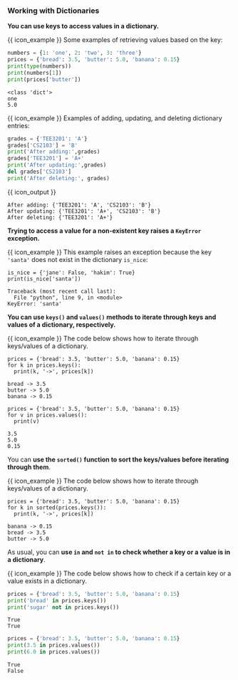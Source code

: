 ### Working with Dictionaries

**You can use keys to access values in a dictionary.**

<box>

{{ icon_example }} Some examples of retrieving values based on the key:

<include src="inputOutput.md" var-align="middle" boilerplate>
<span id="input">

```python
numbers = {1: 'one', 2: 'two', 3: 'three'}
prices = {'bread': 3.5, 'butter': 5.0, 'banana': 0.15}
print(type(numbers))
print(numbers[1])
print(prices['butter'])
```
</span>
<span id="output">

```{.no-line-numbers}
<class 'dict'>
one
5.0
```
</span>
</include>

{{ icon_example }} Examples of adding, updating, and deleting dictionary entries:


```python
grades = {'TEE3201': 'A'}
grades['CS2103'] = 'B'
print('After adding:',grades)
grades['TEE3201'] = 'A+'
print('After updating:',grades)
del grades['CS2103']
print('After deleting:', grades)
```
  {{ icon_output }}

```{.no-line-numbers}
After adding: {'TEE3201': 'A', 'CS2103': 'B'}
After updating: {'TEE3201': 'A+', 'CS2103': 'B'}
After deleting: {'TEE3201': 'A+'}
```

</box>

<include src="exercisePanel.md" boilerplate var-title="Get Set Delete Score" var-file="e-getSetDeleteScore.md" />

**Trying to access a value for a non-existent key raises a `KeyError` exception.**

<box>

{{ icon_example }} This example raises an exception because the key `'santa'` does not exist in the dictionary `is_nice`:

<include src="inputOutput.md" var-align="top" boilerplate>
<span id="input">

```python{.no-line-numbers}
is_nice = {'jane': False, 'hakim': True}
print(is_nice['santa'])
```
</span>
<span id="output">

```{.no-line-numbers}
Traceback (most recent call last):
  File "python", line 9, in <module>
KeyError: 'santa'
```
</span>
</include>

</box>

<include src="exercisePanel.md" boilerplate var-title="Get Score with Error Handling" var-file="e-getScoreWithErrorHandling.md" />

**You can use `keys()` and `values()` methods to iterate through keys and values of a dictionary, respectively.**

<box>

{{ icon_example }} The code below shows how to iterate through keys/values of a dictionary.

<include src="inputOutput.md" boilerplate>
<span id="input">

```python{.no-line-numbers}
prices = {'bread': 3.5, 'butter': 5.0, 'banana': 0.15}
for k in prices.keys():
  print(k, '->', prices[k])
```
</span>
<span id="output">

```{.no-line-numbers}
bread -> 3.5
butter -> 5.0
banana -> 0.15
```
</span>
</include>

<include src="inputOutput.md" boilerplate>
<span id="input">

```python{.no-line-numbers}
prices = {'bread': 3.5, 'butter': 5.0, 'banana': 0.15}
for v in prices.values():
  print(v)
```
</span>
<span id="output">

```{.no-line-numbers}
3.5
5.0
0.15
```
</span>
</include>

</box>

You can **use the `sorted()` function to sort the keys/values before iterating through them**.

<box>

{{ icon_example }} The code below shows how to iterate through keys/values of a dictionary.

<include src="inputOutput.md" boilerplate>
<span id="input">

```python{.no-line-numbers}
prices = {'bread': 3.5, 'butter': 5.0, 'banana': 0.15}
for k in sorted(prices.keys()):
  print(k, '->', prices[k])
```
</span>
<span id="output">

```{.no-line-numbers}
banana -> 0.15
bread -> 3.5
butter -> 5.0
```
</span>
</include>

</box>

<include src="exercisePanel.md" boilerplate var-title="Print Scorecard" var-file="e-printScorecard.md" />

As usual, you can **use `in` and `not in` to check whether a key or a value is in a dictionary**.

<box>

{{ icon_example }} The code below shows how to check if a certain key or a value exists in a dictionary.

<include src="inputOutput.md" boilerplate>
<span id="input">

```python
prices = {'bread': 3.5, 'butter': 5.0, 'banana': 0.15}
print('bread' in prices.keys())
print('sugar' not in prices.keys())
```
</span>
<span id="output">

```{.no-line-numbers}
True
True
```
</span>
</include>

<include src="inputOutput.md" boilerplate>
<span id="input">

```python
prices = {'bread': 3.5, 'butter': 5.0, 'banana': 0.15}
print(3.5 in prices.values())
print(6.0 in prices.values())
```
</span>
<span id="output">

```{.no-line-numbers}
True
False
```
</span>
</include>

</box>

<include src="exercisePanel.md" boilerplate var-title="Add Bonus" var-file="e-addBonus.md" />